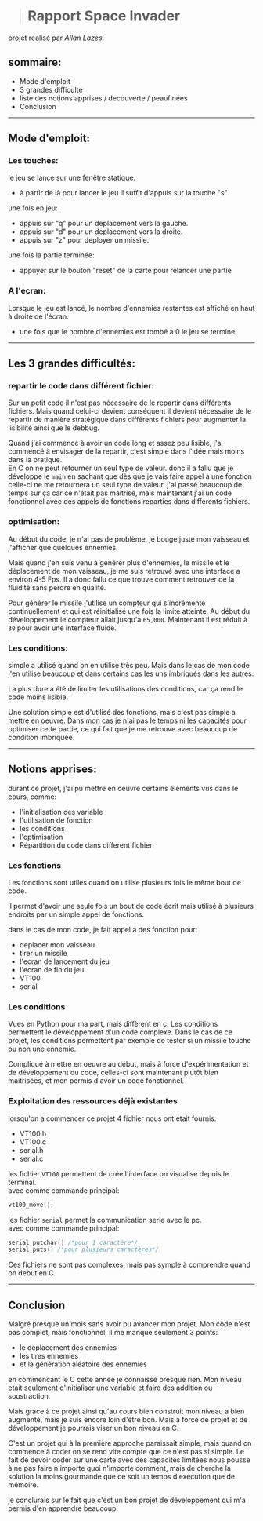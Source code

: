 ># **Rapport Space Invader**

projet realisé par *Allan Lazes*.


## **sommaire:**

- Mode d'emploit
- 3 grandes difficulté
- liste des notions apprises / decouverte / peaufinées
- Conclusion

***

## **Mode d'emploit:**

### Les touches:

le jeu se lance sur une fenêtre statique.
- à partir de là pour lancer le jeu il suffit d'appuis sur la touche "s"

une fois en jeu:
- appuis sur "q" pour un deplacement vers la gauche.
- appuis sur "d" pour un deplacement vers la droite.
- appuis sur "z" pour deployer un missile.

une fois la partie terminée:
- appuyer sur le bouton "reset" de la carte pour relancer une partie

### A l'ecran: 

Lorsque le jeu est lancé, le nombre d'ennemies restantes est affiché en haut à droite de l'écran.
- une fois que le nombre d'ennemies est tombé à 0 le jeu se termine.

***

## Les 3 grandes difficultés:

### **repartir le code dans différent fichier:**

Sur un petit code il n'est pas nécessaire de le repartir dans différents fichiers. Mais quand celui-ci devient conséquent il devient nécessaire de le repartir de manière stratégique dans différents fichiers pour augmenter la lisibilité ainsi que le debbug.

Quand j'ai commencé à avoir un code long et assez peu lisible, j'ai commencé à envisager de la repartir, c'est simple dans l'idée mais moins dans la pratique. \
En C on ne peut retourner un seul type de valeur. donc il a fallu que je développe le `main` en sachant que dès que je vais faire appel à une fonction celle-ci ne me retournera un seul type de valeur.
j'ai passé beaucoup de temps sur ça car ce n'était pas maitrisé, mais maintenant j'ai un code fonctionnel avec des appels de fonctions reparties dans différents fichiers.
  
### **optimisation:**

Au début du code, je n'ai pas de problème, je bouge juste mon vaisseau et j'afficher que quelques ennemies.

Mais quand j'en suis venu à générer plus d'ennemies, le missile et le déplacement de mon vaisseau, je me suis retrouvé avec une interface a environ 4-5 Fps. Il a donc fallu ce que trouve comment retrouver de la fluidité sans perdre en qualité.

Pour générer le missile j'utilise un compteur qui s'incrémente continuellement et qui est réinitialisé une fois la limite atteinte. Au début du développement le compteur allait jusqu'à `65,000`. Maintenant il est réduit à `30` pour avoir une interface fluide.

### **Les conditions:**

simple a utilisé quand on en utilise très peu. Mais dans le cas de mon code j'en utilise beaucoup et dans certains cas les uns imbriqués dans les autres.

La plus dure a été de limiter les utilisations des conditions, car ça rend le code moins lisible.

Une solution simple est d'utilisé des fonctions, mais c'est pas simple a mettre en oeuvre.
Dans mon cas je n'ai pas le temps ni les capacités pour optimiser cette partie, ce qui fait que je me retrouve avec beaucoup de condition imbriquée. 

***

## **Notions apprises:**

durant ce projet, j'ai pu mettre en oeuvre certains éléments vus dans le cours, comme:
- l'initialisation des variable
- l'utilisation de fonction 
- les conditions
- l'optimisation
- Répartition du code dans different fichier

### **Les fonctions**

Les fonctions sont utiles quand on utilise plusieurs fois le même bout de code.

il permet d'avoir une seule fois un bout de code écrit mais utilisé à plusieurs endroits par un simple appel de fonctions.

dans le cas de mon code, je fait appel a des fonction pour:
- deplacer mon vaisseau
- tirer un missile
- l'ecran de lancement du jeu
- l'ecran de fin du jeu
- VT100
- serial

### **Les conditions**

Vues en Python pour ma part, mais diffèrent en c. Les conditions permettent le développement d'un code complexe. Dans le cas de ce projet, les conditions permettent par exemple de tester si un missile touche ou non une ennemie.

Compliqué à mettre en oeuvre au début, mais à force d'expérimentation et de développement du code, celles-ci sont maintenant plutôt bien maitrisées, et mon permis d'avoir un code fonctionnel.

### **Exploitation des ressources déjà existantes**

lorsqu'on a commencer ce projet 4 fichier nous ont etait fournis:
- VT100.h
- VT100.c
- serial.h
- serial.c

les fichier `VT100` permettent de crée l'interface on visualise depuis le terminal. \
avec comme commande principal:

```c
vt100_move();
```
les fichier `serial` permet la communication serie avec le pc. \
avec comme commande principal:

```c
serial_putchar() /*pour 1 caractère*/
serial_puts() /*pour plusieurs caractères*/
```

Ces fichiers ne sont pas complexes, mais pas symple à comprendre quand on debut en C.

***

## Conclusion

Malgré presque un mois sans avoir pu avancer mon projet. Mon code n'est pas complet, mais fonctionnel, il me manque seulement 3 points:

- le déplacement des ennemies
- les tires ennemies
- et la génération aléatoire des ennemies

en commencant le C cette année je connaissé presque rien. Mon niveau etait seulement d'initialiser une variable et faire des addition ou soustraction.

Mais grace à ce projet ainsi qu'au cours bien construit mon niveau a bien augmenté, mais je suis encore loin d'être bon. Mais à force de projet et de développement je pourrais viser un bon niveau en C.

C'est un projet qui à la première approche paraissait simple, mais quand on commence à coder on se rend vite compte que ce n'est pas si simple. Le fait de devoir coder sur une carte avec des capacités limitées nous pousse à ne pas faire n'importe quoi n'importe comment, mais de cherche la solution la moins gourmande que ce soit un temps d'exécution que de mémoire.

je conclurais sur le fait que c'est un bon projet de développement qui m'a permis d'en apprendre beaucoup.
